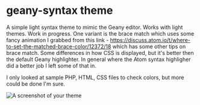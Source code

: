 # geany-syntax theme

A simple light syntax theme to mimic the Geany editor. Works with light themes. Work in progress. One variant is the brace match which uses some fancy animation I grabbed from this link - https://discuss.atom.io/t/where-to-set-the-matched-brace-color/12372/18 which has some other tips on brace match. Some differences in how CSS is displayed, but it's better then the default Geany highlighter. In general where the Atom syntax highligher did a better job I left some of that in.

I only looked at sample PHP, HTML, CSS files to check colors, but more could be done I'm sure.

![A screenshot of your theme](https://f.cloud.github.com/assets/69169/2289498/4c3cb0ec-a009-11e3-8dbd-077ee11741e5.gif)
